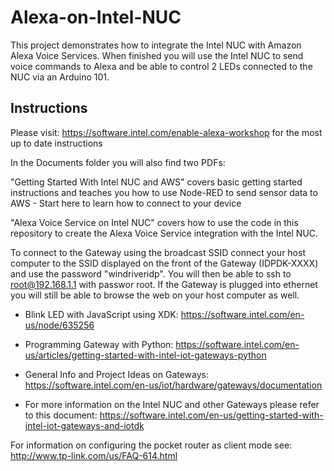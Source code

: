 # Alexa-on-Intel-NUC

This project demonstrates how to integrate the Intel NUC with Amazon Alexa Voice Services. When finished you will use the Intel NUC to send voice commands to Alexa and be able to control 2 LEDs connected to the NUC via an Arduino 101.   

## Instructions 

Please visit: https://software.intel.com/enable-alexa-workshop for the most up to date instructions

In the Documents folder you will also find two PDFs: 

"Getting Started With Intel NUC and AWS" covers basic getting started instructions and teaches you how to use Node-RED to send sensor data to AWS - Start here to learn how to connect to your device 


"Alexa Voice Service on Intel NUC" covers how to use the code in this repository to create the Alexa Voice Service integration with the Intel NUC.

To connect to the Gateway using the broadcast SSID connect your host computer to the SSID displayed on the front of the Gateway (IDPDK-XXXX) and use the password "windriveridp". You will then be able to ssh to root@192.168.1.1 with passwor root. If the Gateway is plugged into ethernet you will still be able to browse the web on your host computer as well.

- Blink LED with JavaScript using XDK: https://software.intel.com/en-us/node/635256

- Programming Gateway with Python: https://software.intel.com/en-us/articles/getting-started-with-intel-iot-gateways-python

- General Info and Project Ideas on Gateways: https://software.intel.com/en-us/iot/hardware/gateways/documentation

- For more information on the Intel NUC and other Gateways please refer to this document: https://software.intel.com/en-us/getting-started-with-intel-iot-gateways-and-iotdk

For information on configuring the pocket router as client mode see: http://www.tp-link.com/us/FAQ-614.html



